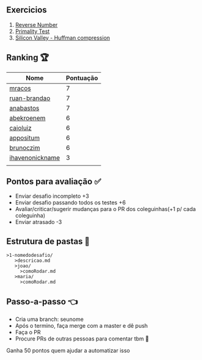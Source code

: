 ## Exercicios 

1. [Reverse Number](1-reverse-number/README.md)
1. [Primality Test](2-primality-test/README.md)
3. [Silicon Valley - Huffman compression](3-silicon-valley/README.md)

## Ranking 🏆

| Nome | Pontuação |
|------|-----------|
|[mracos](https://github.com/mracos/)|7|
|[ruan-brandao](https://github.com/anabastos/)|7|
|[anabastos](https://github.com/anabastos/)|7|
|[abekroenem](https://github.com/abekroenem/)|6|
|[caioluiz](https://github.com/caioluiz/)|6|
|[appositum](https://github.com/appositum/)|6|
|[brunoczim](https://github.com/brunoczim/)|6|
|[ihavenonickname](https://github.com/ihavenonickname/)|3|
|      |           |

## Pontos para avaliação ✅
- Enviar desafio incompleto +3
- Enviar desafio passando todos os testes +6
- Avaliar/criticar/sugerir mudanças para o PR dos coleguinhas(+1 p/ cada coleguinha)
- Enviar atrasado -3

## Estrutura de pastas 💼
```
>1-nomedodesafio/
   >descricao.md
   >joao/
     >comoRodar.md
   >maria/
     >comoRodar.md
```

## Passo-a-passo 👈
- Cria uma branch: seunome
- Após o termino, faça merge com a master e dê push
- Faça o PR
- Procure PRs de outras pessoas para comentar tbm 🙂

Ganha 50 pontos quem ajudar a automatizar isso
